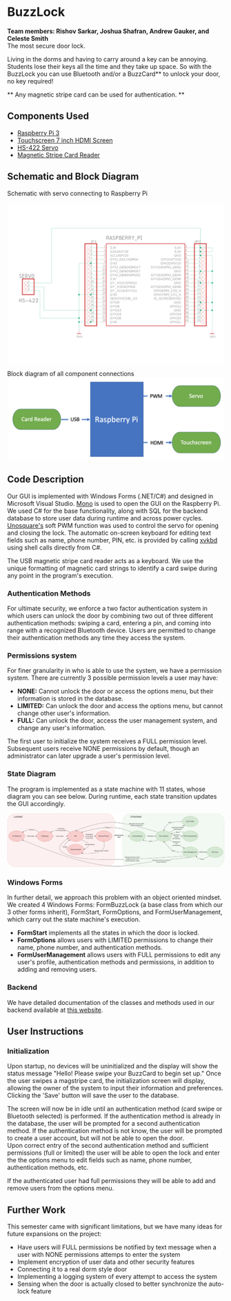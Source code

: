# BuzzLock
<b> Team members: Rishov Sarkar, Joshua Shafran, Andrew Gauker, and Celeste Smith</b><br/>
The most secure door lock. <br/>

Living in the dorms and having to carry around a key can be annoying. Students lose their keys all the time and they take up space. So with the BuzzLock you can use Bluetooth and/or a BuzzCard** to unlock your door, no key required!

** Any magnetic stripe card can be used for authentication. **

<H2> Components Used </H2>
 <ul>
  <li> <a href="https://www.raspberrypi.org/products/raspberry-pi-3-model-b/">Raspberry Pi 3</a></li>
 <li> <a href="https://www.adafruit.com/product/2407">Touchscreen 7 inch HDMI Screen</a></li>
  <li> <a href="https://www.sparkfun.com/products/11884">HS-422 Servo</a></li>
  <li><a href="https://www.amazon.com/2xhome-Magnetic-Registry-Register-Quickbook/dp/B00E85TH9I/ref=sr_1_10?crid=UIZM18I37O7M&keywords=magstripe%2Breader&qid=1584997590&sprefix=%2Caps%2C227&sr=8-10&th=1">Magnetic Stripe Card Reader</a></li>
</ul> 

<H2> Schematic and Block Diagram </H2>

Schematic with servo connecting to Raspberry Pi
 <div style="text-align:center"><img src="Documentation/4180 Schematic Window.png" width="700" align="middle" alt="BuzzLock Schematic"></div>

 Block diagram of all component connections
 <img src="Documentation/Screen Shot 2020-04-28 at 3.59.49 PM.png" alt="BuzzLock Block Diagram"> 


<H2> Code Description </H2>

Our GUI is implemented with Windows Forms (.NET/C#) and designed in Microsoft Visual Studio. <a href = "https://www.mono-project.com/">Mono</a> is used to open the GUI on the Raspberry Pi. We used C# for the base functionality, along with SQL for the backend database to store user data during runtime and across power cycles. <a href = "https://unosquare.github.io/raspberryio/">Unosquare's</a> soft PWM function was used to control the servo for opening and closing the lock. The automatic on-screen keyboard for editing text fields such as name, phone number, PIN, etc. is provided by calling <a href="http://t-sato.in.coocan.jp/xvkbd/">xvkbd</a> using shell calls directly from C#. 

The USB magnetic stripe card reader acts as a keyboard. We use the unique formatting of magnetic card strings to identify a card swipe during any point in the program's execution. 

<H3> Authentication Methods </H3>

For ultimate security, we enforce a two factor authentication system in which users can unlock the door by combining two out of three different authentication methods: swiping a card, entering a pin, and coming into range with a recognized Bluetooth device. Users are permitted to change their authentication methods any time they access the system.

<H3> Permissions system </H3>

For finer granularity in who is able to use the system, we have a permission system. There are currently 3 possible permission levels a user may have:

- **NONE:** Cannot unlock the door or access the options menu, but their information is stored in the database.
- **LIMITED:** Can unlock the door and access the options menu, but cannot change other user's information.
- **FULL:** Can unlock the door, access the user management system, and change any user's information.

The first user to initialize the system receives a FULL permission level. Subsequent users receive NONE permissions by default, though an administrator can later upgrade a user's permission level. 

<H3> State Diagram </H3>

The program is implemented as a state machine with 11 states, whose diagram you can see below. During runtime, each state transition updates the GUI accordingly. 

<img src="Documentation/4180 State Diagram.png" alt="State Diagram">

<H3> Windows Forms </H3>

In further detail, we approach this problem with an object oriented mindset. We created 4 Windows Forms: FormBuzzLock (a base class from which our 3 other forms inherit), FormStart, FormOptions, and FormUserManagement, which carry out the state machine's execution. 

- **FormStart** implements all the states in which the door is locked. 
- **FormOptions** allows users with LIMITED permissions to change their name, phone number, and authentication methods. 
- **FormUserManagement** allows users with FULL permissions to edit any user's profile, authentication methods and permissions, in addition to adding and removing users.

<H3> Backend </H3>

We have detailed documentation of the classes and methods used in our backend available at <a href="">this website</a>. 

<H2> User Instructions </H2>
<H3> Initialization </H3>

Upon startup, no devices will be uninitialized and the display will show the status message "Hello! Please swipe your BuzzCard to begin set up." Once the user swipes a magstripe card, the initialization screen will display, allowing the owner of the system to input their information and preferences. Clicking the 'Save' button will save the user to the database. <br/>

The screen will now be in idle until an authentication method (card swipe or Bluetooth selected) is performed.  If the authentication method is already in the database, the user will be prompted for a second authentication method.  If the authentication method is not know, the user will be prompted to create a user account, but will not be able to open the door.  
Upon correct entry of the second authentication method and sufficient permissions (full or limited) the user will be able to open the lock and enter the the options menu to edit fields such as name, phone number, authentication methods, etc.  <br/>

If the authenticated user had full permissions they will be able to add and remove users from the options menu.  

<H2> Further Work </H2>

This semester came with significant limitations, but we have many ideas for future expansions on the project:
<ul>
  <li> Have users will FULL permissions be notified by text message when a user with NONE permissions attemps to enter the system</li>
 <li> Implement encryption of user data and other security features</li>
 <li> Connecting it to a real dorm style door </li>
 <li> Implementing a logging system of every attempt to access the system</li>
 <li> Sensing when the door is actually closed to better synchronize the auto-lock feature </li>
 </ul>

